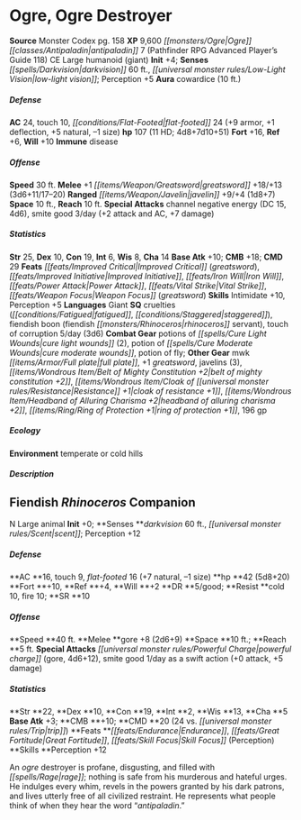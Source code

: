 ﻿---
cssclass: [monsters]
second_statblock: true
title1: Ogre, Ogre Destroyer
title2: Ogre Destroyer
CR: 10
sources:
- name: Monster Codex
  page: 158
  link: http://paizo.com/products/btpy9926?Pathfinder-Roleplaying-Game-Monster-Codex
XP: 9600
race: Ogre
classes:
- antipaladin 7 (Pathfinder RPG Advanced Player's Guide 118)
alignment: CE
size: Large
type: humanoid
subtypes:
- giant
initiative:
  bonus: 4
senses:
  darkvision: 60
  low-light vision: true
auras:
- name: cowardice
  radius: 10
AC:
  AC: 24
  touch: 10
  flat_footed: 24
  components:
    armor: 9
    deflection: 1
    natural: 5
    size: -1
HP:
  HP: 107
  long: 4d8+7d10+51
  HD: 11
saves:
  fort: 16
  ref: 6
  will: 10
immunities:
- disease
speeds:
  base: 30
attacks:
  melee:
  - - text: +1 greatsword +18/+13 (3d6+11/17-20)
      entries:
      - - damage: 3d6+11
          crit_range: 17-20
      attack: +1 greatsword
      bonus:
      - 18
      - 13
  ranged:
  - - text: javelin +9/+4 (1d8+7)
      entries:
      - - damage: 1d8+7
      attack: javelin
      bonus:
      - 9
      - 4
  special:
  - channel negative energy (DC 15, 4d6)
  - smite good 3/day (+2 attack and AC, +7 damage)
space: 10
reach: 10
ability_scores:
  STR: 25
  DEX: 10
  CON: 19
  INT: 6
  WIS: 8
  CHA: 14
BAB: 10
CMB: 18
CMD: 29
feats:
- name: Improved Critical (greatsword)
- name: Improved Initiative
- name: Iron Will
- name: Power Attack
- name: Vital Strike
- name: Weapon Focus (greatsword)
skills:
  Intimidate: 10
  Perception: 5
languages:
- Giant
special_qualities:
- cruelties (fatigued, staggered)
- fiendish boon (fiendish rhinoceros servant)
- touch of corruption 5/day (3d6)
gear:
  combat:
  - potions of cure light wounds (2)
  - potion of cure moderate wounds
  - potion of fly
  other:
  - mwk full plate
  - +1 greatsword
  - javelins (3)
  - belt of mighty constitution +2
  - cloak of resistance +1
  - headband of alluring charisma +2
  - ring of protection +1
  - 196 gp
ecology:
  environment: temperate or cold hills
desc_long: ''

---

# Ogre, Ogre Destroyer

**Source** Monster Codex pg. 158
**XP** 9,600
_[[monsters/Ogre|Ogre]]_ _[[classes/Antipaladin|antipaladin]]_ 7 (Pathfinder RPG Advanced Player’s Guide 118)
CE Large humanoid (giant)
**Init** +4; **Senses** _[[spells/Darkvision|darkvision]]_ 60 ft., _[[universal monster rules/Low-Light Vision|low-light vision]]_; Perception +5
**Aura** cowardice (10 ft.)

##### Defense

**AC** 24, touch 10, _[[conditions/Flat-Footed|flat-footed]]_ 24 (+9 armor, +1 deflection, +5 natural, –1 size)
**hp** 107 (11 HD; 4d8+7d10+51)
**Fort** +16, **Ref** +6, **Will** +10
**Immune** disease

##### Offense
**Speed** 30 ft.
**Melee** +1 _[[items/Weapon/Greatsword|greatsword]]_ +18/+13 (3d6+11/17–20)
**Ranged** _[[items/Weapon/Javelin|javelin]]_ +9/+4 (1d8+7)
**Space** 10 ft., **Reach** 10 ft.
**Special Attacks** channel negative energy (DC 15, 4d6), smite good 3/day (+2 attack and AC, +7 damage)

##### Statistics
**Str** 25, **Dex** 10, **Con** 19, **Int** 6, **Wis** 8, **Cha** 14
**Base Atk** +10; **CMB** +18; **CMD** 29
**Feats** _[[feats/Improved Critical|Improved Critical]]_ (_greatsword_), _[[feats/Improved Initiative|Improved Initiative]]_, _[[feats/Iron Will|Iron Will]]_, _[[feats/Power Attack|Power Attack]]_, _[[feats/Vital Strike|Vital Strike]]_, _[[feats/Weapon Focus|Weapon Focus]]_ (_greatsword_)
**Skills** Intimidate +10, Perception +5
**Languages** Giant
**SQ** cruelties (_[[conditions/Fatigued|fatigued]]_, _[[conditions/Staggered|staggered]]_), fiendish boon (fiendish _[[monsters/Rhinoceros|rhinoceros]]_ servant), touch of corruption 5/day (3d6)
**Combat Gear** potions of _[[spells/Cure Light Wounds|cure light wounds]]_ (2), potion of _[[spells/Cure Moderate Wounds|cure moderate wounds]]_, potion of fly; **Other Gear** mwk _[[items/Armor/Full plate|full plate]]_, +1 _greatsword_, javelins (3), _[[items/Wondrous Item/Belt of Mighty Constitution +2|belt of mighty constitution +2]]_, _[[items/Wondrous Item/Cloak of _[[universal monster rules/Resistance|Resistance]]_ +1|cloak of _resistance_ +1]]_, _[[items/Wondrous Item/Headband of Alluring Charisma +2|headband of alluring charisma +2]]_, _[[items/Ring/Ring of Protection +1|ring of protection +1]]_, 196 gp

##### Ecology

**Environment** temperate or cold hills

##### Description

## Fiendish _Rhinoceros_ Companion


N Large animal
 **Init** +0; **Senses **_darkvision_ 60 ft., _[[universal monster rules/Scent|scent]]_; Perception +12

##### Defense

**AC **16, touch 9, _flat-footed_ 16 (+7 natural, –1 size)
 **hp **42 (5d8+20)
 **Fort **+10, **Ref **+4, **Will **+2
 **DR **5/good; **Resist **cold 10, fire 10; **SR **10

##### Offense
**Speed **40 ft.
 **Melee **gore +8 (2d6+9)
 **Space **10 ft.; **Reach **5 ft.
 **Special Attacks** _[[universal monster rules/Powerful Charge|powerful charge]]_ (gore, 4d6+12), smite good 1/day as a swift action (+0 attack, +5 damage)

##### Statistics
**Str **22, **Dex **10, **Con **19, **Int **2, **Wis **13, **Cha **5
 **Base Atk** +3; **CMB **+10; **CMD **20 (24 vs. _[[universal monster rules/Trip|trip]]_)
 **Feats **_[[feats/Endurance|Endurance]]_, _[[feats/Great Fortitude|Great Fortitude]]_, _[[feats/Skill Focus|Skill Focus]]_ (Perception)
 **Skills **Perception +12

An _ogre_ destroyer is profane, disgusting, and filled with _[[spells/Rage|rage]]_; nothing is safe from his murderous and hateful urges. He indulges every whim, revels in the powers granted by his dark patrons, and lives utterly free of all civilized restraint. He represents what people think of when they hear the word “_antipaladin_.”